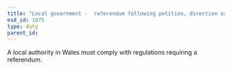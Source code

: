 ```yaml
---
title: "Local government -  referendum following petition, direction or order"
esd_id: 1075
type: duty
parent_id:  
---
```


A local authority in Wales must comply with regulations requiring a referendum.

